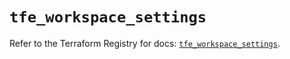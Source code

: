 # `tfe_workspace_settings`

Refer to the Terraform Registry for docs: [`tfe_workspace_settings`](https://registry.terraform.io/providers/hashicorp/tfe/0.56.0/docs/resources/workspace_settings).
